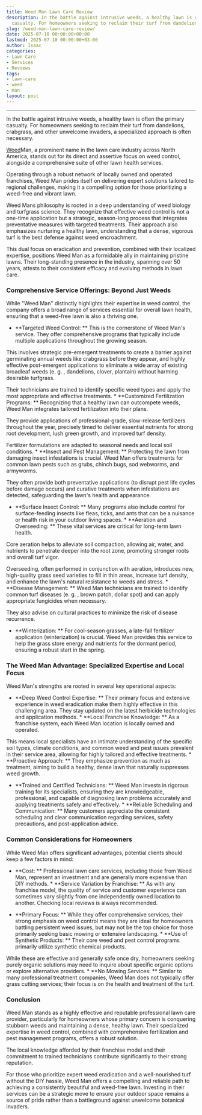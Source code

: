 ```yaml
---
title: Weed Man Lawn Care Review
description: In the battle against intrusive weeds, a healthy lawn is often the primary
  casualty. For homeowners seeking to reclaim their turf from dandelions, crabgrass,...
slug: /weed-man-lawn-care-review/
date: 2025-07-10 00:00:00+00:00
lastmod: 2025-07-10 00:00:00+03:00
author: Isaac
categories:
- Lawn Care
- Services
- Reviews
tags:
- lawn-care
- weed
- man
layout: post
---
```

---

In the battle against intrusive weeds, a healthy lawn is often the primary casualty. For homeowners seeking to reclaim their turf from dandelions, crabgrass, and other unwelcome invaders, a specialized approach is often necessary.

[Weed](https://pestpolicy.com/applying-weed-and-feed-products-to-st-augustine-grass/)Man, a prominent name in the lawn care industry across North America, stands out for its direct and assertive focus on weed control, alongside a comprehensive suite of other lawn health services.

Operating through a robust network of locally owned and operated franchises, Weed Man prides itself on delivering expert solutions tailored to regional challenges, making it a compelling option for those prioritizing a weed-free and vibrant lawn.

Weed Mans philosophy is rooted in a deep understanding of weed biology and turfgrass science. They recognize that effective weed control is not a one-time application but a strategic, season-long process that integrates preventative measures with targeted treatments. Their approach also emphasizes nurturing a healthy lawn, understanding that a dense, vigorous turf is the best defense against weed encroachment.

This dual focus on eradication and prevention, combined with their localized expertise, positions Weed Man as a formidable ally in maintaining pristine lawns. Their long-standing presence in the industry, spanning over 50 years, attests to their consistent efficacy and evolving methods in lawn care.

###  Comprehensive Service Offerings: Beyond Just Weeds

While "Weed Man" distinctly highlights their expertise in weed control, the company offers a broad range of services essential for overall lawn health, ensuring that a weed-free lawn is also a thriving one.

* **Targeted Weed Control: ** This is the cornerstone of Weed Man's service. They offer comprehensive programs that typically include multiple applications throughout the growing season.

This involves strategic pre-emergent treatments to create a barrier against germinating annual weeds like crabgrass before they appear, and highly effective post-emergent applications to eliminate a wide array of existing broadleaf weeds (e. g. , dandelions, clover, plantain) without harming desirable turfgrass.

Their technicians are trained to identify specific weed types and apply the most appropriate and effective treatments. * **Customized Fertilization Programs: ** Recognizing that a healthy lawn can outcompete weeds, Weed Man integrates tailored fertilization into their plans.

They provide applications of professional-grade, slow-release fertilizers throughout the year, precisely timed to deliver essential nutrients for strong root development, lush green growth, and improved turf density.

Fertilizer formulations are adapted to seasonal needs and local soil conditions. * **Insect and Pest Management: ** Protecting the lawn from damaging insect infestations is crucial. Weed Man offers treatments for common lawn pests such as grubs, chinch bugs, sod webworms, and armyworms.

They often provide both preventative applications (to disrupt pest life cycles before damage occurs) and curative treatments when infestations are detected, safeguarding the lawn's health and appearance.

* **Surface Insect Control: ** Many programs also include control for surface-feeding insects like fleas, ticks, and ants that can be a nuisance or health risk in your outdoor living spaces. * **Aeration and Overseeding: ** These vital services are critical for long-term lawn health.

Core aeration helps to alleviate soil compaction, allowing air, water, and nutrients to penetrate deeper into the root zone, promoting stronger roots and overall turf vigor.

Overseeding, often performed in conjunction with aeration, introduces new, high-quality grass seed varieties to fill in thin areas, increase turf density, and enhance the lawn's natural resistance to weeds and stress. * **Disease Management: ** Weed Man technicians are trained to identify common turf diseases (e. g. , brown patch, dollar spot) and can apply appropriate fungicides when necessary.

They also advise on cultural practices to minimize the risk of disease recurrence.

* **Winterization: ** For cool-season grasses, a late-fall fertilizer application (winterization) is crucial. Weed Man provides this service to help the grass store energy and nutrients for the dormant period, ensuring a robust start in the spring.

###  The Weed Man Advantage: Specialized Expertise and Local Focus

Weed Man's strengths are rooted in several key operational aspects:

* **Deep Weed Control Expertise: ** Their primary focus and extensive experience in weed eradication make them highly effective in this challenging area. They stay updated on the latest herbicide technologies and application methods. * **Local Franchise Knowledge: ** As a franchise system, each Weed Man location is locally owned and operated.

This means local specialists have an intimate understanding of the specific soil types, climate conditions, and common weed and pest issues prevalent in their service area, allowing for highly tailored and effective treatments. * **Proactive Approach: ** They emphasize prevention as much as treatment, aiming to build a healthy, dense lawn that naturally suppresses weed growth.

* **Trained and Certified Technicians: ** Weed Man invests in rigorous training for its specialists, ensuring they are knowledgeable, professional, and capable of diagnosing lawn problems accurately and applying treatments safely and effectively. * **Reliable Scheduling and Communication: ** Many customers appreciate the consistent scheduling and clear communication regarding services, safety precautions, and post-application advice.

###  Common Considerations for Homeowners

While Weed Man offers significant advantages, potential clients should keep a few factors in mind:

* **Cost: ** Professional lawn care services, including those from Weed Man, represent an investment and are generally more expensive than DIY methods. * **Service Variation by Franchise: ** As with any franchise model, the quality of service and customer experience can sometimes vary slightly from one independently owned location to another. Checking local reviews is always recommended.

* **Primary Focus: ** While they offer comprehensive services, their strong emphasis on weed control means they are ideal for homeowners battling persistent weed issues, but may not be the top choice for those primarily seeking basic mowing or extensive landscaping. * **Use of Synthetic Products: ** Their core weed and pest control programs primarily utilize synthetic chemical products.

While these are effective and generally safe once dry, homeowners seeking purely organic solutions may need to inquire about specific organic options or explore alternative providers. * **No Mowing Services: ** Similar to many professional treatment companies, Weed Man does not typically offer grass cutting services; their focus is on the health and treatment of the turf.

###  Conclusion

Weed Man stands as a highly effective and reputable professional lawn care provider, particularly for homeowners whose primary concern is conquering stubborn weeds and maintaining a dense, healthy lawn. Their specialized expertise in weed control, combined with comprehensive fertilization and pest management programs, offers a robust solution.

The local knowledge afforded by their franchise model and their commitment to trained technicians contribute significantly to their strong reputation.

For those who prioritize expert weed eradication and a well-nourished turf without the DIY hassle, Weed Man offers a compelling and reliable path to achieving a consistently beautiful and weed-free lawn. Investing in their services can be a strategic move to ensure your outdoor space remains a source of pride rather than a battleground against unwelcome botanical invaders.